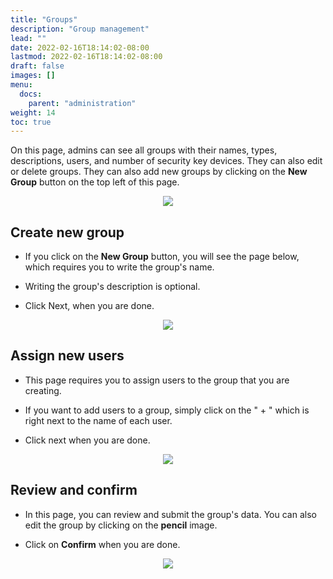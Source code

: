 ```yaml
---
title: "Groups"
description: "Group management"
lead: ""
date: 2022-02-16T18:14:02-08:00
lastmod: 2022-02-16T18:14:02-08:00
draft: false
images: []
menu:
  docs:
    parent: "administration"
weight: 14
toc: true
---
```


On this page, admins can see all groups with their names, types, descriptions, users, and number of security key devices.
They can also edit or delete groups.
They can also add new groups by clicking on the **New Group** button on the top left of this page.

<p align="center">
    <img src="/images/vendor/Panel/groups_1.png">
</p>

## Create new group

- If you click on the **New Group** button, you will see the page below, which requires you to write the group's name.

- Writing the group's description is optional.

- Click Next, when you are done.

<p align="center">
    <img src="/images/vendor/Panel/groups_2.png">
</p>

## Assign new users

- This page requires you to assign users to the group that you are creating.

- If you want to add users to a group, simply click on the " + " which is right next to the name of each user.

- Click next when you are done.

<p align="center">
    <img src="/images/vendor/Panel/groups_3.png">
</p>

## Review and confirm

- In this page, you can review and submit the group's data. You can also edit the group by clicking on the **pencil** image.

- Click on **Confirm** when you are done.

<p align="center">
    <img src="/images/vendor/Panel/groups_4.png">
</p>
